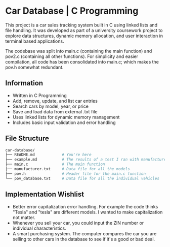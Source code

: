 # Car Database | C Programming

This project is a car sales tracking system built in C using linked lists and file handling. It was developed as part of a university coursework project 
to explore data structures, dynamic memory allocation, and user interaction in terminal based applications. 

The codebase was split into main.c (containing the main function) and pov2.c (containing all other functions). For simplicity and easier compilation, all code has been consolidated into main.c; which makes the pov.h somewhat redundant.

## Information
- Written in C Programming
- Add, remove, update, and list car entries
- Search cars by model, year, or price
- Save and load data from external .txt file
- Uses linked lists for dynamic memory management
- Includes basic input validation and error handling

## File Structure

```bash
car-database/
├── README.md            # You're here
├── example.md           # The results of a test I ran with manufacturer.txt and pov_database.txt
├── main.c               # The main function
├── manufacturer.txt     # Data file for all the models
├── pov.h                # Header file for the main.c function
└── pov_database.txt     # Data file for all the individual vehicles
```

## Implementation Wishlist
- Better error capitalization error handling. For example the code thinks "Tesla" and "tesla" are different models. I wanted to make capitalization not matter.
- Whenever you sell your car, you could input the ZIN number or individual characteristics.
- A smart purchasing system. The computer compares the car you are selling to other cars in the database to see if it's a good or bad deal.

